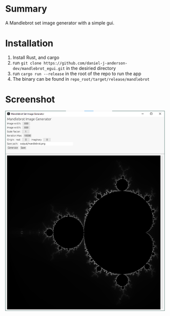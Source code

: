 # Summary
A Mandlebrot set image generator with a simple gui.

# Installation
1. <a src="https://www.rust-lang.org/tools/install">Install Rust, and cargo</a>
2. run `git clone https://github.com/daniel-j-anderson-dev/mandlebrot_egui.git` in the desiried directory
3. run `cargo run --release` in the root of the repo to run the app
4. The binary can be found in `repo_root/target/release/mandlebrot`

# Screenshot
<img src="Screenshot.png"></img>